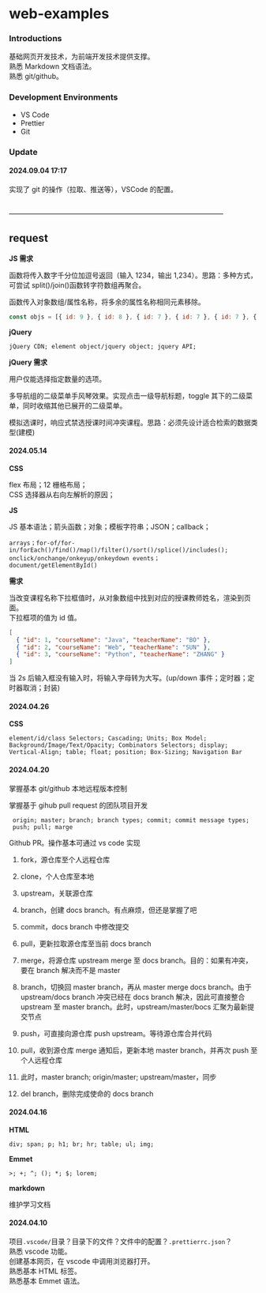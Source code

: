 # web-examples

### Introductions

基础网页开发技术，为前端开发技术提供支撑。  
熟悉 Markdown 文档语法。  
熟悉 git/github。

### Development Environments

- VS Code
- Prettier
- Git

### Update

#### 2024.09.04 17:17

实现了 git 的操作（拉取、推送等），VSCode 的配置。

<br>
———————————————————————————————
<br>

## request

**JS 需求**

函数将传入数字千分位加逗号返回（输入 1234，输出 1,234）。思路：多种方式，可尝试 split()/join()函数转字符数组再聚合。

函数传入对象数组/属性名称，将多余的属性名称相同元素移除。

```js
const objs = [{ id: 9 }, { id: 8 }, { id: 7 }, { id: 7 }, { id: 7 }, { id: 6 }]
```

**jQuery**

```shell
jQuery CDN; element object/jquery object; jquery API;
```

**jQuery 需求**

用户仅能选择指定数量的选项。

多导航组的二级菜单手风琴效果。实现点击一级导航标题，toggle 其下的二级菜单，同时收缩其他已展开的二级菜单。

模拟选课时，响应式禁选授课时间冲突课程。思路：必须先设计适合检索的数据类型(建模)

#### 2024.05.14

**CSS**

flex 布局；12 栅格布局；  
CSS 选择器从右向左解析的原因；

**JS**

JS 基本语法；箭头函数；对象；模板字符串；JSON；callback；

```shell
arrays；for-of/for-in/forEach()/find()/map()/filter()/sort()/splice()/includes();
onclick/onchange/onkeyup/onkeydown events；
document/getElementById()
```

**需求**

当改变课程名称下拉框值时，从对象数组中找到对应的授课教师姓名，渲染到页面。  
下拉框项的值为 id 值。

```json
[
  { "id": 1, "courseName": "Java", "teacherName": "BO" },
  { "id": 2, "courseName": "Web", "teacherName": "SUN" },
  { "id": 3, "courseName": "Python", "teacherName": "ZHANG" }
]
```

当 2s 后输入框没有输入时，将输入字母转为大写。(up/down 事件；定时器；定时器取消；封装)

#### 2024.04.26

**CSS**

```shell
element/id/class Selectors; Cascading; Units; Box Model;
Background/Image/Text/Opacity; Combinators Selectors; display;
Vertical-Align; table; float; position; Box-Sizing; Navigation Bar
```

#### 2024.04.20

掌握基本 git/github 本地远程版本控制

掌握基于 gihub pull request 的团队项目开发

```shell
 origin; master; branch; branch types; commit; commit message types;
 push; pull; marge
```

Github PR。操作基本可通过 vs code 实现

1. fork，源仓库至个人远程仓库

2. clone，个人仓库至本地

3. upstream，关联源仓库

4. branch，创建 docs branch。有点麻烦，但还是掌握了吧

5. commit，docs branch 中修改提交

6. pull，更新拉取源仓库至当前 docs branch

7. merge，将源仓库 upstream merge 至 docs branch。目的：如果有冲突，要在 branch 解决而不是 master

8. branch，切换回 master branch，再从 master merge docs branch。由于 upstream/docs branch 冲突已经在 docs branch 解决，因此可直接整合 upstream 至 master branch。此时，upstream/master/bocs 汇聚为最新提交节点

9. push，可直接向源仓库 push upstream。等待源仓库合并代码

10. pull，收到源仓库 merge 通知后，更新本地 master branch，并再次 push 至个人远程仓库

11. 此时，master branch; origin/master; upstream/master，同步

12. del branch，删除完成使命的 docs branch

#### 2024.04.16

**HTML**

```shell
div; span; p; h1; br; hr; table; ul; img;
```

**Emmet**

```shell
>; +; ^; (); *; $; lorem;
```

**markdown**

维护学习文档

#### 2024.04.10

项目`.vscode/`目录？目录下的文件？文件中的配置？`.prettierrc.json`？  
熟悉 vscode 功能。  
创建基本网页，在 vscode 中调用浏览器打开。  
熟悉基本 HTML 标签。  
熟悉基本 Emmet 语法。
